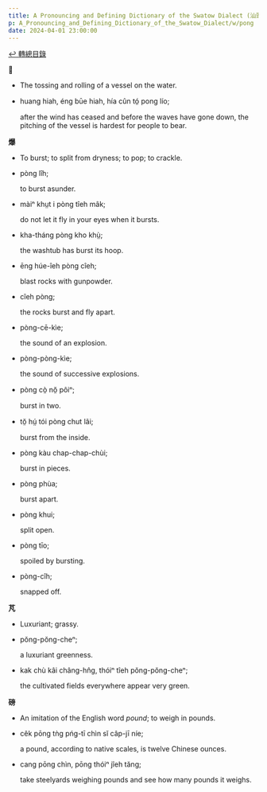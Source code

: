 ```yaml
---
title: A Pronouncing and Defining Dictionary of the Swatow Dialect (汕頭方言音義字典) / pong
p: A_Pronouncing_and_Defining_Dictionary_of_the_Swatow_Dialect/w/pong
date: 2024-04-01 23:00:00
---
```


[↩️ 轉總目錄](/A_Pronouncing_and_Defining_Dictionary_of_the_Swatow_Dialect)


**𦨖**
- The tossing and rolling of a vessel on the water.

- huang hiah, éng būe hiah, hía cûn tó̤ pong lío;

  after the wind has ceased and before the waves have gone down, the pitching of the vessel is hardest for people to bear.

**爆**
- To burst; to split from dryness; to pop; to crackle.

- pòng lîh;

  to burst asunder.

- màiⁿ khṳt i pòng tîeh mâk;

  do not let it fly in your eyes when it bursts.

- kha-tháng pòng kho khṳ̀;

  the washtub has burst its hoop.

- ēng húe-îeh pòng cîeh;

  blast rocks with gunpowder.

- cîeh pòng;

  the rocks burst and fly apart.

- pòng-cē-kìe;

  the sound of an explosion.

- pòng-pòng-kìe;

  the sound of successive explosions.

- pòng cò̤ nŏ̤ pôiⁿ;

  burst in two.

- tŏ̤ hṳ́ tói pòng chut lâi;

  burst from the inside.

- pòng kàu chap-chap-chùi;

  burst in pieces.

- pòng phùa;

  burst apart.

- pòng khui;

  split open.

- pòng tīo;

  spoiled by bursting.

- pòng-cîh;

  snapped off.

**芃**
- Luxuriant; grassy.

- pŏng-pŏng-cheⁿ;

  a luxuriant greenness.

- kak chù kâi châng-hn̂g, thóiⁿ tîeh pŏng-pŏng-cheⁿ;

  the cultivated fields everywhere appear very green.

**磅**
- An imitation of the English word *pound*; to weigh in pounds.

- cêk pōng tǹg pńg-tī chìn sĭ câp-jī níe;

  a pound, according to native scales, is twelve Chinese ounces.

- cang pōng chìn, pōng thóiⁿ jîeh tăng;

  take steelyards weighing pounds and see how many pounds it weighs.